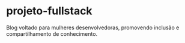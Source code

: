 # projeto-fullstack
Blog voltado para mulheres desenvolvedoras, promovendo inclusão e compartilhamento de conhecimento.
